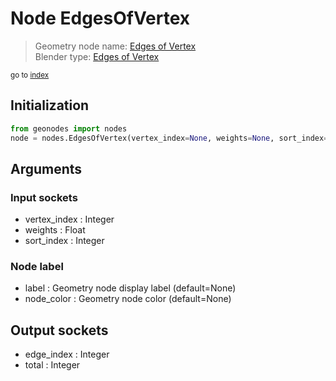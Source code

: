 
# Node EdgesOfVertex

> Geometry node name: [Edges of Vertex](https://docs.blender.org/manual/en/latest/modeling/geometry_nodes/mesh_topology/edges_of_vertex.html)<br>
  Blender type: [Edges of Vertex](https://docs.blender.org/api/current/bpy.types.GeometryNodeEdgesOfVertex.html)
  
<sub>go to [index](../index.md)</sub>

## Initialization

```python
from geonodes import nodes
node = nodes.EdgesOfVertex(vertex_index=None, weights=None, sort_index=None, label=None, node_color=None)
```



## Arguments


### Input sockets

- vertex_index : Integer
- weights : Float
- sort_index : Integer

### Node label

- label : Geometry node display label (default=None)
- node_color : Geometry node color (default=None)

## Output sockets

- edge_index : Integer
- total : Integer
